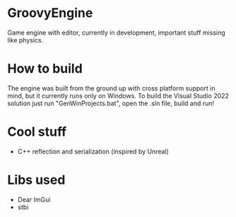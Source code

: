 # GroovyEngine
Game engine with editor, currently in development, important stuff missing like physics.

# How to build
The engine was built from the ground up with cross platform support in mind, but it currently runs only on Windows.
To build the Visual Studio 2022 solution just run "GenWinProjects.bat", open the .sln file, build and run!

# Cool stuff
- C++ reflection and serialization (inspired by Unreal)

# Libs used
- Dear ImGui
- stbi
